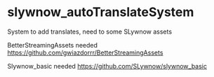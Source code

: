 # slywnow_autoTranslateSystem
 System to add translates, need to some SLywnow assets

BetterStreamingAssets needed https://github.com/gwiazdorrr/BetterStreamingAssets

Slywnow_basic needed https://github.com/SLywnow/slywnow_basic
